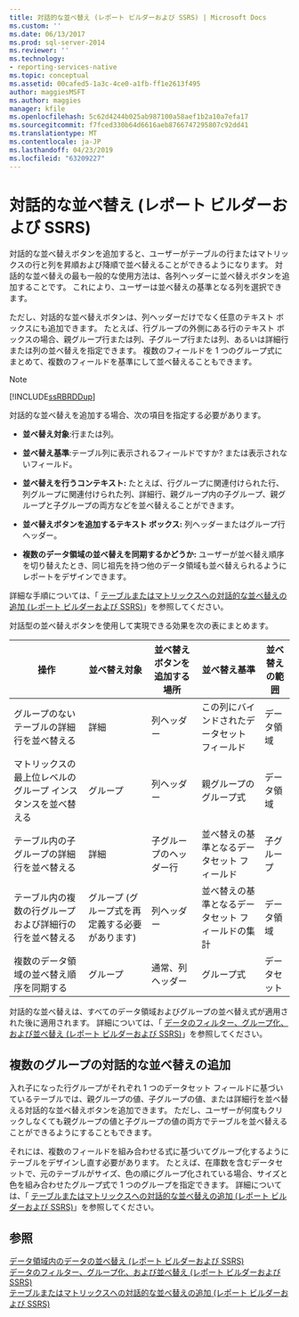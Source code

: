 ```yaml
---
title: 対話的な並べ替え (レポート ビルダーおよび SSRS) | Microsoft Docs
ms.custom: ''
ms.date: 06/13/2017
ms.prod: sql-server-2014
ms.reviewer: ''
ms.technology:
- reporting-services-native
ms.topic: conceptual
ms.assetid: 00cafed5-1a3c-4ce0-a1fb-ff1e2613f495
author: maggiesMSFT
ms.author: maggies
manager: kfile
ms.openlocfilehash: 5c62d4244b025ab987100a58aef1b2a10a7efa17
ms.sourcegitcommit: f7fced330b64d6616aeb8766747295807c92dd41
ms.translationtype: MT
ms.contentlocale: ja-JP
ms.lasthandoff: 04/23/2019
ms.locfileid: "63209227"
---
```

# <a name="interactive-sort-report-builder-and-ssrs"></a>対話的な並べ替え (レポート ビルダーおよび SSRS)
  対話的な並べ替えボタンを追加すると、ユーザーがテーブルの行またはマトリックスの行と列を昇順および降順で並べ替えることができるようになります。 対話的な並べ替えの最も一般的な使用方法は、各列ヘッダーに並べ替えボタンを追加することです。 これにより、ユーザーは並べ替えの基準となる列を選択できます。  
  
 ただし、対話的な並べ替えボタンは、列ヘッダーだけでなく任意のテキスト ボックスにも追加できます。 たとえば、行グループの外側にある行のテキスト ボックスの場合、親グループ行または列、子グループ行または列、あるいは詳細行または列の並べ替えを指定できます。 複数のフィールドを 1 つのグループ式にまとめて、複数のフィールドを基準にして並べ替えることもできます。  
  
> [!NOTE]  
>  [!INCLUDE[ssRBRDDup](../../includes/ssrbrddup-md.md)]  
  
 対話的な並べ替えを追加する場合、次の項目を指定する必要があります。  
  
-   **並べ替え対象**:行または列。  
  
-   **並べ替え基準**:テーブル列に表示されるフィールドですか? または表示されないフィールド。  
  
-   **並べ替えを行うコンテキスト:** たとえば、行グループに関連付けられた行、列グループに関連付けられた列、詳細行、親グループ内の子グループ、親グループと子グループの両方などを並べ替えることができます。  
  
-   **並べ替えボタンを追加するテキスト ボックス:** 列ヘッダーまたはグループ行ヘッダー。  
  
-   **複数のデータ領域の並べ替えを同期するかどうか:** ユーザーが並べ替え順序を切り替えたとき、同じ祖先を持つ他のデータ領域も並べ替えられるようにレポートをデザインできます。  
  
 詳細な手順については、「 [テーブルまたはマトリックスへの対話的な並べ替えの追加 (レポート ビルダーおよび SSRS)](add-interactive-sort-to-a-table-or-matrix-report-builder-and-ssrs.md)」を参照してください。  
  
 対話型の並べ替えボタンを使用して実現できる効果を次の表にまとめます。  
  
|操作|並べ替え対象|並べ替えボタンを追加する場所|並べ替え基準|並べ替えの範囲|  
|------------|------------------|----------------------------------|---------------------|----------------|  
|グループのないテーブルの詳細行を並べ替える|詳細|列ヘッダー|この列にバインドされたデータセット フィールド|データ領域|  
|マトリックスの最上位レベルのグループ インスタンスを並べ替える|グループ|列ヘッダー|親グループのグループ式|データ領域|  
|テーブル内の子グループの詳細行を並べ替える|詳細|子グループのヘッダー行|並べ替えの基準となるデータセット フィールド|子グループ|  
|テーブル内の複数の行グループおよび詳細行の行を並べ替える|グループ (グループ式を再定義する必要があります)|列ヘッダー|並べ替えの基準となるデータセット フィールドの集計|データ領域|  
|複数のデータ領域の並べ替え順序を同期する|グループ|通常、列ヘッダー|グループ式|データセット|  
  
 対話的な並べ替えは、すべてのデータ領域およびグループの並べ替え式が適用された後に適用されます。 詳細については、「 [データのフィルター、グループ化、および並べ替え (レポート ビルダーおよび SSRS)](filter-group-and-sort-data-report-builder-and-ssrs.md)」を参照してください。  
  
## <a name="adding-interactive-sort-for-multiple-groups"></a>複数のグループの対話的な並べ替えの追加  
 入れ子になった行グループがそれぞれ 1 つのデータセット フィールドに基づいているテーブルでは、親グループの値、子グループの値、または詳細行を並べ替える対話的な並べ替えボタンを追加できます。 ただし、ユーザーが何度もクリックしなくても親グループの値と子グループの値の両方でテーブルを並べ替えることができるようにすることもできます。  
  
 それには、複数のフィールドを組み合わせる式に基づいてグループ化するようにテーブルをデザインし直す必要があります。 たとえば、在庫数を含むデータセットで、元のテーブルがサイズ、色の順にグループ化されている場合、サイズと色を組み合わせたグループ式で 1 つのグループを指定できます。 詳細については、「 [テーブルまたはマトリックスへの対話的な並べ替えの追加 (レポート ビルダーおよび SSRS)](add-interactive-sort-to-a-table-or-matrix-report-builder-and-ssrs.md)」を参照してください。  
  
## <a name="see-also"></a>参照  
 [データ領域内のデータの並べ替え (レポート ビルダーおよび SSRS)](sort-data-in-a-data-region-report-builder-and-ssrs.md)   
 [データのフィルター、グループ化、および並べ替え &#40;レポート ビルダーおよび SSRS&#41;](filter-group-and-sort-data-report-builder-and-ssrs.md)   
 [テーブルまたはマトリックスへの対話的な並べ替えの追加 (レポート ビルダーおよび SSRS)](add-interactive-sort-to-a-table-or-matrix-report-builder-and-ssrs.md)  
  
  
